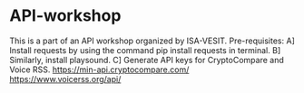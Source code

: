 # API-workshop
This is a part of an API workshop organized by ISA-VESIT.
Pre-requisites:
A] Install requests by using the command pip install requests in terminal.
B] Similarly, install playsound. 
C] Generate API keys for CryptoCompare and Voice RSS. 
   https://min-api.cryptocompare.com/
   https://www.voicerss.org/api/
   
